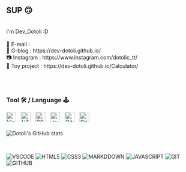 ## SUP 🙃
<br>
I'm Dev_Dotoli :D <br>

<br>
📩 E-mail : <zzphoodev@gmail.com> <br>
📌 G-blog : https://dev-dotoli.github.io/ <br>
📷 Instagram  : https://www.instagram.com/dotolic_tt/ <br>
🧮 Toy project : https://dev-dotoli.github.io/Calculator/ <br>


<br><br>

### Tool 🛠 / Language 🕹
<img align="left" alt="Visual Studio Code" width="26px" src="https://cdn.jsdelivr.net/gh/devicons/devicon/icons/vscode/vscode-original.svg" style="padding-right:10px;" />
<img align="left" alt="HTML5" width="26px" src="https://cdn.jsdelivr.net/gh/devicons/devicon/icons/html5/html5-original.svg" style="padding-right:10px;" />
<img align="left" alt="CSS3" width="26px" src="https://cdn.jsdelivr.net/gh/devicons/devicon/icons/css3/css3-original.svg" style="padding-right:10px;" />
<img align="left" alt="JavaScript" width="26px" src="https://cdn.jsdelivr.net/gh/devicons/devicon/icons/javascript/javascript-original.svg" style="padding-right:10px;" />
<img align="left" alt="Git" width="26px" src="https://cdn.jsdelivr.net/gh/devicons/devicon/icons/git/git-original.svg" style="padding-right:10px;" />
<img align="left" alt="GitHub" width="26px" src="https://user-images.githubusercontent.com/3369400/139447912-e0f43f33-6d9f-45f8-be46-2df5bbc91289.png" style="padding-right:10px;" />

<br><br>

![Dotoli's GitHub stats](https://github-readme-stats.vercel.app/api?username=Dev-Dotoli&show_icons=true&theme=github_dark&count_private=ture&hide_title=true&hide=,prs,issues,contrips@show_icons=true)

<br>

![VSCODE](https://img.shields.io/badge/visual_studio_code-007ACC?style=for-the-badge&logo=visual-studio-code&logoColor=white) 
![HTML5](https://img.shields.io/badge/HTML5-E34F26?style=for-the-badge&logo=html5&logoColor=white) 
![CSS3](https://img.shields.io/badge/CSS3-1572B6?style=for-the-badge&logo=css3&logoColor=white) 
![MARKDDOWN](https://img.shields.io/badge/markdown-000000?style=for-the-badge&logo=markdown&logoColor=white) 
![JAVASCRIPT](https://img.shields.io/badge/javascript-F7DF1E?style=for-the-badge&logo=javascript&logoColor=black) 
![GIT](https://img.shields.io/badge/git-F05032?style=for-the-badge&logo=git&logoColor=white) 
![GITHUB](https://img.shields.io/badge/github-181717?style=for-the-badge&logo=github&logoColor=white) 

<!--

###### Reference
[harry ghgim's Github profile](https://github.com/harryghgim)
[GitHub profile에 README.md 추가하기](https://tngusmiso.tistory.com/23)
https://github.com/anuraghazra/github-readme-stats/blob/master/docs/readme_kr.md#%EC%BB%A4%EC%8A%A4%ED%84%B0%EB%A7%88%EC%9D%B4%EC%A7%95

github stack 통계
[![Anurag's GitHub stats](https://github-readme-stats.vercel.app/api?username=Dev-Dotoli)](https://github.com/Dev-Dotoli/github-readme-stats)

언어사용량
![Top Langs](https://github-readme-stats.vercel.app/api/top-langs/?username=Dev-Dotoli&layout=compact&hide_title=true)



한줄 아이콘+이름
![PYTHON](https://img.shields.io/badge/Python-3776AB?style=for-the-badge&logo=python&logoColor=white) 
![DJANGO](https://img.shields.io/badge/django-092E20?style=for-the-badge&logo=django&logoColor=white) 
![JAVASCRIPT](https://img.shields.io/badge/javascript-F7DF1E?style=for-the-badge&logo=javascript&logoColor=black) 
![HTML5](https://img.shields.io/badge/HTML5-E34F26?style=for-the-badge&logo=html5&logoColor=white) 
![CSS3](https://img.shields.io/badge/CSS3-1572B6?style=for-the-badge&logo=css3&logoColor=white) 
![BOOTSTRAP](https://img.shields.io/badge/Bootstrap-7952B3?style=for-the-badge&logo=bootstrap&logoColor=white) 
![HEROKU](https://img.shields.io/badge/Heroku-430098?style=for-the-badge&logo=heroku&logoColor=white) 
![VSCODE](https://img.shields.io/badge/visual_studio_code-007ACC?style=for-the-badge&logo=visual-studio-code&logoColor=white) 
![GIT](https://img.shields.io/badge/git-F05032?style=for-the-badge&logo=git&logoColor=white) 
![GITHUB](https://img.shields.io/badge/github-181717?style=for-the-badge&logo=github&logoColor=white) 
![MARKDDOWN](https://img.shields.io/badge/markdown-000000?style=for-the-badge&logo=markdown&logoColor=white) 
![VIM](https://img.shields.io/badge/vim-019733?style=for-the-badge&logo=vim&logoColor=white) 
![POSTGRESQL](https://img.shields.io/badge/postgresql-336791?style=for-the-badge&logo=postgresql&logoColor=white) 
![DOCKER](https://img.shields.io/badge/docker-2496ED?style=for-the-badge&logo=docker&logoColor=white)

큰아이콘
[<img align="left" alt="Visual Studio Code" width="26px" src="https://cdn.jsdelivr.net/gh/devicons/devicon/icons/vscode/vscode-original.svg" style="padding-right:10px;" />][webdevplaylist]
[<img align="left" alt="HTML5" width="26px" src="https://cdn.jsdelivr.net/gh/devicons/devicon/icons/html5/html5-original.svg" style="padding-right:10px;" />][webdevplaylist]
[<img align="left" alt="CSS3" width="26px" src="https://cdn.jsdelivr.net/gh/devicons/devicon/icons/css3/css3-original.svg" style="padding-right:10px;" />][cssplaylist]
[<img align="left" alt="Sass" width="26px" src="https://cdn.jsdelivr.net/gh/devicons/devicon/icons/sass/sass-original.svg" style="padding-right:10px;" />][cssplaylist]
[<img align="left" alt="JavaScript" width="26px" src="https://cdn.jsdelivr.net/gh/devicons/devicon/icons/javascript/javascript-original.svg" style="padding-right:10px;" />][jsplaylist]
[<img align="left" alt="React" width="26px" src="https://cdn.jsdelivr.net/gh/devicons/devicon/icons/react/react-original.svg" style="padding-right:10px;" />][reactplaylist]
[<img align="left" alt="Gatsby" width="26px" src="https://cdn.jsdelivr.net/gh/devicons/devicon/icons/gatsby/gatsby-original.svg" style="padding-right:10px;" />][webdevplaylist]
[<img align="left" alt="GraphQL" width="26px" src="https://cdn.jsdelivr.net/gh/devicons/devicon/icons/graphql/graphql-plain.svg" style="padding-right:10px;" />][webdevplaylist]
[<img align="left" alt="Node.js" width="26px" src="https://cdn.jsdelivr.net/gh/devicons/devicon/icons/nodejs/nodejs-original.svg" style="padding-right:10px;" />][webdevplaylist]
[<img align="left" alt="Deno" width="26px" src="./img/deno-light.svg" style="padding-right:10px;" />][webdevplaylist]
[<img align="left" alt="MongoDB" width="26px" src="https://cdn.jsdelivr.net/gh/devicons/devicon/icons/mongodb/mongodb-original.svg" style="padding-right:10px;" />][webdevplaylist]
[<img align="left" alt="MySQL" width="26px" src="https://cdn.jsdelivr.net/gh/devicons/devicon/icons/mysql/mysql-original.svg" style="padding-right:10px;" />][webdevplaylist]
[<img align="left" alt="Git" width="26px" src="https://cdn.jsdelivr.net/gh/devicons/devicon/icons/git/git-original.svg" style="padding-right:10px;" />][webdevplaylist]
[<img align="left" alt="GitHub" width="26px" src="https://user-images.githubusercontent.com/3369400/139447912-e0f43f33-6d9f-45f8-be46-2df5bbc91289.png" style="padding-right:10px;" />](https://www.youtube.com/playlist?list=PLkwxH9e_vrAJ0WbEsFA9W3I1W-g_BTsbt#gh-dark-mode-only)
[<img align="left" alt="GitHub" width="26px" src="https://user-images.githubusercontent.com/3369400/139448065-39a229ba-4b06-434b-bc67-616e2ed80c8f.png" style="padding-right:10px;" />](https://www.youtube.com/playlist?list=PLkwxH9e_vrAJ0WbEsFA9W3I1W-g_BTsbt#gh-light-mode-only)
[<img align="left" alt="Terminal" width="26px" src="./img/terminal-light.svg" />](https://www.youtube.com/playlist?list=PLkwxH9e_vrAJ0WbEsFA9W3I1W-g_BTsbt#gh-light-mode-only)
[<img align="left" alt="Terminal" width="26px" src="./img/terminal-dark.svg" />](https://www.youtube.com/playlist?list=PLkwxH9e_vrAJ0WbEsFA9W3I1W-g_BTsbt#gh-dark-mode-only)



Here are some ideas to get you started:

- 🔭 I’m currently working on ...
- 🌱 I’m currently learning ...
- 👯 I’m looking to collaborate on ...
- 🤔 I’m looking for help with ...
-  Ask me about ...
- 📫 How to reach me: ...
- 😄 Pronouns: ...
- ⚡ Fun fact: ...
-->


